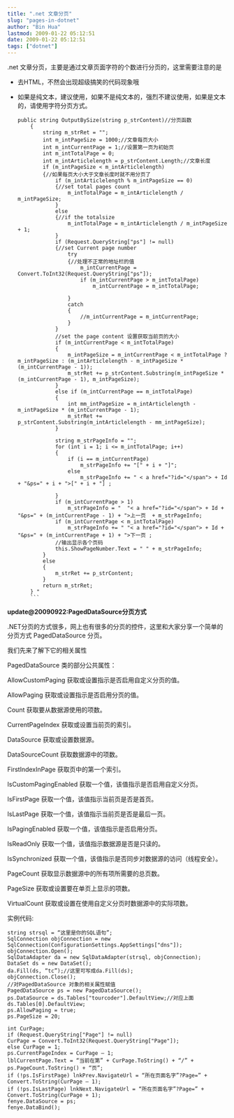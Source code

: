 ```yaml
---
title: ".net 文章分页"
slug: "pages-in-dotnet"
author: "Bin Hua"
lastmod: 2009-01-22 05:12:51
date: 2009-01-22 05:12:51
tags: ["dotnet"]
---
```


.net 文章分页，主要是通过文章页面字符的个数进行分页的，这里需要注意的是

- 去HTML，不然会出现超级搞笑的代码现象哦

- 如果是纯文本，建议使用，如果不是纯文本的，强烈不建议使用，如果是文本的，请使用字符分页方式。 

    ```
    public string OutputBySize(string p_strContent)//分页函数
        {
            string m_strRet = "";
            int m_intPageSize = 1000;//文章每页大小
            int m_intCurrentPage = 1;//设置第一页为初始页
            int m_intTotalPage = 0;
            int m_intArticlelength = p_strContent.Length;//文章长度
            if (m_intPageSize < m_intArticlelength)
            {//如果每页大小大于文章长度时就不用分页了
                if (m_intArticlelength % m_intPageSize == 0)
                {//set total pages count
                    m_intTotalPage = m_intArticlelength / m_intPageSize;
                }
                else
                {//if the totalsize
                    m_intTotalPage = m_intArticlelength / m_intPageSize + 1;
                }
                if (Request.QueryString["ps"] != null)
                {//set Current page number
                    try
                    {//处理不正常的地址栏的值
                        m_intCurrentPage = Convert.ToInt32(Request.QueryString["ps"]);
                        if (m_intCurrentPage > m_intTotalPage)
                            m_intCurrentPage = m_intTotalPage;
    
                    }
                    catch
                    {
                        //m_intCurrentPage = m_intCurrentPage;
                    }
                }
                //set the page content 设置获取当前页的大小
                if (m_intCurrentPage < m_intTotalPage)
                {
                    m_intPageSize = m_intCurrentPage < m_intTotalPage ? m_intPageSize : (m_intArticlelength - m_intPageSize * (m_intCurrentPage - 1));
                    m_strRet += p_strContent.Substring(m_intPageSize * (m_intCurrentPage - 1), m_intPageSize);
                }
                else if (m_intCurrentPage == m_intTotalPage)
                {
                    int mm_intPageSize = m_intArticlelength - m_intPageSize * (m_intCurrentPage - 1);
                    m_strRet += p_strContent.Substring(m_intArticlelength - mm_intPageSize);
                }

                string m_strPageInfo = "";
                for (int i = 1; i <= m_intTotalPage; i++)
                {
                    if (i == m_intCurrentPage)
                        m_strPageInfo += "[" + i + "]";
                    else
                        m_strPageInfo += " < a href="?id="</span"> + Id + "&ps=" + i + ">[" + i + "] ;

                }
                if (m_intCurrentPage > 1)
                    m_strPageInfo = "  "< a href="?id="</span"> + Id + "&ps=" + (m_intCurrentPage - 1) + ">上一页  + m_strPageInfo;
                if (m_intCurrentPage < m_intTotalPage)
                    m_strPageInfo += " "< a href="?id="</span"> + Id + "&ps=" + (m_intCurrentPage + 1) + ">下一页 ;
                //输出显示各个页码
                this.ShowPageNumber.Text = " " + m_strPageInfo;
            }
            else
            {
                m_strRet += p_strContent;
            }
            return m_strRet;
        } "
        ```

**update@20090922:PagedDataSource分页方式**

.NET分页的方式很多，网上也有很多的分页的控件，这里和大家分享一个简单的分页方式 PagedDataSource 分页。

我们先来了解下它的相关属性

PagedDataSource 类的部分公共属性：

AllowCustomPaging 获取或设置指示是否启用自定义分页的值。

AllowPaging 获取或设置指示是否启用分页的值。

Count 获取要从数据源使用的项数。

CurrentPageIndex 获取或设置当前页的索引。

DataSource 获取或设置数据源。

DataSourceCount 获取数据源中的项数。

FirstIndexInPage 获取页中的第一个索引。

IsCustomPagingEnabled 获取一个值，该值指示是否启用自定义分页。

IsFirstPage 获取一个值，该值指示当前页是否是首页。

IsLastPage 获取一个值，该值指示当前页是否是最后一页。

IsPagingEnabled 获取一个值，该值指示是否启用分页。

IsReadOnly 获取一个值，该值指示数据源是否是只读的。

IsSynchronized 获取一个值，该值指示是否同步对数据源的访问（线程安全）。

PageCount 获取显示数据源中的所有项所需要的总页数。

PageSize 获取或设置要在单页上显示的项数。

VirtualCount 获取或设置在使用自定义分页时数据源中的实际项数。

实例代码:

```
string strsql = “这里是你的SQL语句”;
SqlConnection objConnection = new SqlConnection(ConfigurationSettings.AppSettings["dns"]);
objConnection.Open();
SqlDataAdapter da = new SqlDataAdapter(strsql, objConnection);
DataSet ds = new DataSet();
da.Fill(ds, “tc”);//这里可写成da.Fill(ds);
objConnection.Close();
//对PagedDataSource 对象的相关属性赋值
PagedDataSource ps = new PagedDataSource();
ps.DataSource = ds.Tables["tourcoder"].DefaultView;//对应上面ds.Tables[0].DefaultView;
ps.AllowPaging = true;
ps.PageSize = 20;

int CurPage;
if (Request.QueryString["Page"] != null)
CurPage = Convert.ToInt32(Request.QueryString["Page"]);
else CurPage = 1;
ps.CurrentPageIndex = CurPage – 1;
lblCurrentPage.Text = “当前在第” + CurPage.ToString() + “/” + ps.PageCount.ToString() + “页”;
if (!ps.IsFirstPage) lnkPrev.NavigateUrl = “所在页面名字”?Page=” + Convert.ToString(CurPage – 1);
if (!ps.IsLastPage) lnkNext.NavigateUrl = “所在页面名字”?Page=” + Convert.ToString(CurPage + 1);
fenye.DataSource = ps;
fenye.DataBind();
```